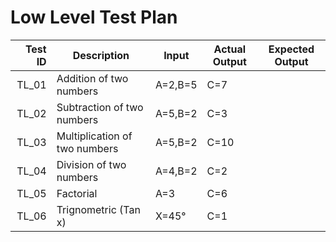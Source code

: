 # Low Level Test Plan
|Test ID   |Description   |Input   |Actual Output   |Expected Output   |
|--:|---|---|---|---|
|TL_01   |Addition of two numbers   |A=2,B=5   |C=7   |   |
|TL_02   |Subtraction of two numbers   |A=5,B=2   |C=3   |   |
|TL_03   |Multiplication of two numbers   |A=5,B=2   |C=10   |   |
|TL_04   |Division of two numbers   |A=4,B=2   |C=2   |   |
|TL_05   |Factorial   |A=3   | C=6  |   |
|TL_06   |Trignometric (Tan x)   | X=45°  |C=1   |   |
